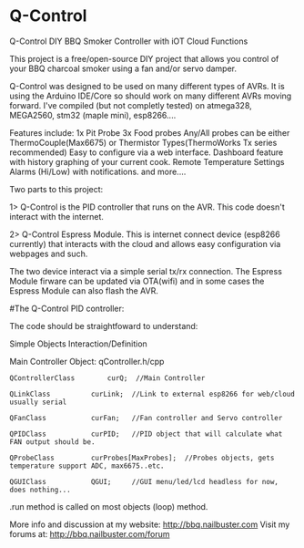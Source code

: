 # Q-Control
Q-Control DIY BBQ Smoker Controller with iOT Cloud Functions

This project is a free/open-source DIY project that allows you control of your BBQ charcoal smoker using a fan and/or servo damper.

Q-Control was designed to be used on many different types of AVRs.  It is using the Arduino IDE/Core so should work on many different AVRs moving forward. I've compiled (but not completly tested) on atmega328, MEGA2560, stm32 (maple mini), esp8266....

Features include:
    1x Pit Probe 
    3x Food probes
    Any/All probes can be either ThermoCouple(Max6675) or Thermistor Types(ThermoWorks Tx series recommended)
    Easy to configure via a web interface.
    Dashboard feature with history graphing of your current cook.
    Remote Temperature Settings
    Alarms (Hi/Low) with notifications.
    and more....
    
Two parts to this project:  

1> Q-Control is the PID controller that runs on the AVR.  This code doesn't interact with the internet.

2> Q-Control Espress Module.  This is internet connect device (esp8266 currently) that interacts with the cloud and allows easy configuration via webpages and such.

The two device interact via a simple serial tx/rx connection.  The Espress Module firware can be updated via OTA(wifi) and in some cases the Espress Module can also flash the AVR.

#The Q-Control PID controller:

The code should be straightfoward to understand:  

Simple Objects Interaction/Definition

Main Controller Object:  qController.h/cpp

    QControllerClass		curQ;  //Main Controller
 
    QLinkClass			curLink;  //Link to external esp8266 for web/cloud usually serial
 
    QFanClass			curFan;   //Fan controller and Servo controller
 
    QPIDClass			curPID;   //PID object that will calculate what FAN output should be.
 
    QProbeClass			curProbes[MaxProbes];  //Probes objects, gets temperature support ADC, max6675..etc.
 
    QGUIClass			QGUI;     //GUI menu/led/lcd headless for now, does nothing...  
 

.run method is called on most objects (loop) method.  

More info and discussion at my website:  http://bbq.nailbuster.com
Visit my forums at:  http://bbq.nailbuster.com/forum






    
    
    
